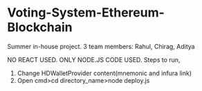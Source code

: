 # Voting-System-Ethereum-Blockchain
Summer in-house project. 3 team members: Rahul, Chirag, Aditya

NO REACT USED. ONLY NODE.JS CODE USED.
Steps to run, 
1) Change HDWalletProvider content(mnemonic and infura link)
2) Open cmd>cd directory_name>node deploy.js
